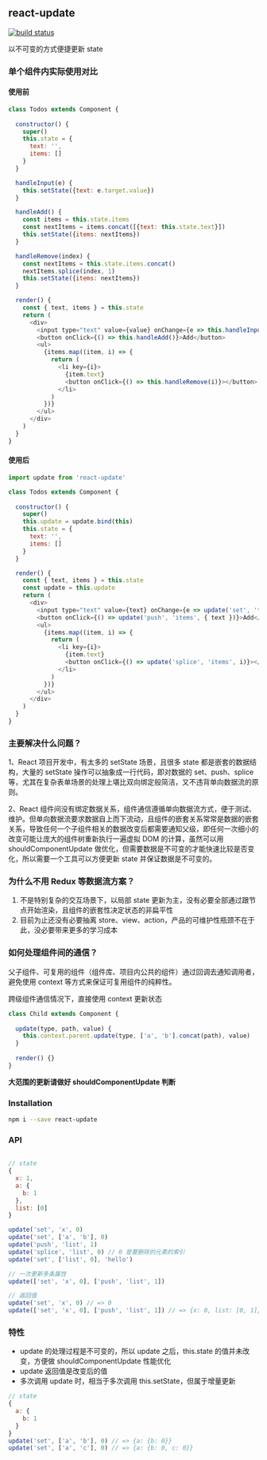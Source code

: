 ## react-update

[![build status](https://img.shields.io/travis/jianghai/react-update.svg)](https://travis-ci.org/jianghai/react-update)

以不可变的方式便捷更新 state

### 单个组件内实际使用对比

#### 使用前

```javascript
class Todos extends Component {
  
  constructor() {
    super()
    this.state = {
      text: '',
      items: []
    }
  }

  handleInput(e) {
    this.setState({text: e.target.value})
  }

  handleAdd() {
    const items = this.state.items
    const nextItems = items.concat([{text: this.state.text}])
    this.setState({items: nextItems})
  }

  handleRemove(index) {
    const nextItems = this.state.items.concat()
    nextItems.splice(index, 1)
    this.setState({items: nextItems})
  }

  render() {
    const { text, items } = this.state
    return (
      <div>
        <input type="text" value={value} onChange={e => this.handleInput(e)} />
        <button onClick={() => this.handleAdd()}>Add</button>
        <ul>
          {items.map((item, i) => {
            return (
              <li key={i}>
                {item.text}
                <button onClick={() => this.handleRemove(i)}></button>
              </li>
            )
          })}
        </ul>
      </div>
    )
  }
}
```

#### 使用后

```javascript
import update from 'react-update'

class Todos extends Component {
  
  constructor() {
    super()
    this.update = update.bind(this)
    this.state = {
      text: '',
      items: []
    }
  }

  render() {
    const { text, items } = this.state
    const update = this.update
    return (
      <div>
        <input type="text" value={text} onChange={e => update('set', 'text', e.target.value)} />
        <button onClick={() => update('push', 'items', { text })}>Add</button>
        <ul>
          {items.map((item, i) => {
            return (
              <li key={i}>
                {item.text}
                <button onClick={() => update('splice', 'items', i)}></button>
              </li>
            )
          })}
        </ul>
      </div>
    )
  }
}
```

### 主要解决什么问题？

1、React 项目开发中，有太多的 setState 场景，且很多 state 都是嵌套的数据结构，大量的 setState 操作可以抽象成一行代码，即对数据的 set、push、splice 等，尤其在复杂表单场景的处理上堪比双向绑定般简洁，又不违背单向数据流的原则。

2、React 组件间没有绑定数据关系，组件通信遵循单向数据流方式，便于测试、维护。但单向数据流要求数据自上而下流动，且组件的嵌套关系常常是数据的嵌套关系，导致任何一个子组件相关的数据改变后都需要通知父级，即任何一次细小的改变可能让庞大的组件树重新执行一遍虚拟 DOM 的计算，虽然可以用 shouldComponentUpdate 做优化，但需要数据是不可变的才能快速比较是否变化，所以需要一个工具可以方便更新 state 并保证数据是不可变的。

### 为什么不用 Redux 等数据流方案？

1. 不是特别复杂的交互场景下，以局部 state 更新为主，没有必要全部通过跟节点开始渲染，且组件的嵌套性决定状态的非扁平性
2. 目前为止还没有必要抽离 store、view、action，产品的可维护性瓶颈不在于此，没必要带来更多的学习成本

### 如何处理组件间的通信？

父子组件、可复用的组件（组件库、项目内公共的组件）通过回调去通知调用者，避免使用 context 等方式来保证可复用组件的纯粹性。

跨级组件通信情况下，直接使用 context 更新状态

```javascript
class Child extends Component {
  
  update(type, path, value) {
    this.context.parent.update(type, ['a', 'b'].concat(path), value)
  }
  
  render() {}
}
```

**大范围的更新请做好 shouldComponentUpdate 判断**

### Installation

```sh
npm i --save react-update
```

### API

```javascript

// state
{
  x: 1,
  a: {
    b: 1
  },
  list: [0]
}

update('set', 'x', 0)
update('set', ['a', 'b'], 0)
update('push', 'list', 1)
update('splice', 'list', 0) // 0 是要删除的元素的索引
update('set', ['list', 0], 'hello')

// 一次更新多条属性
update(['set', 'x', 0], ['push', 'list', 1])

// 返回值
update('set', 'x', 0) // => 0
update(['set', 'x', 0], ['push', 'list', 1]) // => {x: 0, list: [0, 1]}
```

### 特性

* update 的处理过程是不可变的，所以 update 之后，this.state 的值并未改变，方便做 shouldComponentUpdate 性能优化
* update 返回值是改变后的值
* 多次调用 update 时，相当于多次调用 this.setState，但属于增量更新
```javascript
// state
{
  a: {
    b: 1
  }
}
update('set', ['a', 'b'], 0) // => {a: {b: 0}}
update('set', ['a', 'c'], 0) // => {a: {b: 0, c: 0}}
```